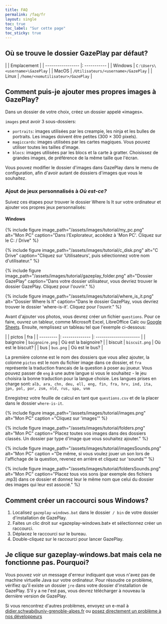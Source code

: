 ```yaml
---
title: FAQ
permalink: /faq/fr
layout: single
toc: true
toc_label: "Sur cette page"
toc_sticky: true
---
```


## Où se trouve le dossier GazePlay par défaut?

| | Emplacement |
| ----------------- |: ----------- |
| Windows | `C:\Users\<username>\GazePlay` |
| MacOS   | `/Utilisateurs/<username>/GazePlay` |
| Linux   | `/home/<nomutilisateur>/GazePlay` |

## Comment puis-je ajouter mes propres images à GazePlay?
Dans un dossier de votre choix, créez un dossier appelé «images».

`images` peut avoir 3 sous-dossiers:
* `portraits`: images utilisées par les creampie, les ninja et les bulles de portraits. Les images doivent être petites (300 × 300 pixels).
* `magiccards`: images utilisées par les cartes magiques. Vous pouvez utiliser toutes les tailles d'image.
* `blocs`: images utilisées par les blocs et la carte à gratter. Choisissez de grandes images, de préférence de la même taille que l'écran.

Vous pouvez modifier le dossier d'images dans GazePlay dans le menu de configuration, afin d'avoir autant de dossiers d'images que vous le souhaitez.

### Ajout de jeux personnalisés à _Où est-ce?_
Suivez ces étapes pour trouver le dossier Where Is It sur votre ordinateur et ajouter vos propres jeux personnalisés:

#### Windows
{% include figure image_path="/assets/images/tutorial/my_pc.png" alt="Mon PC" caption="Dans l'Explorateur, accédez à 'Mon PC'. Cliquez sur le C: / Drive" %}

{% include figure image_path="/assets/images/tutorial/c_disk.png" alt="C Drive" caption="Cliquez sur 'Utilisateurs', puis sélectionnez votre nom d'utilisateur." %}

{% include figure image_path="/assets/images/tutorial/gazeplay_folder.png" alt="Dossier GazePlay" caption="Dans votre dossier utilisateur, vous devriez trouver le dossier GazePlay. Cliquez pour l'ouvrir." %}

{% include figure image_path="/assets/images/tutorial/where_is_it.png" alt="Dossier Where Is It" caption="Dans le dossier GazePlay, vous devriez trouver le dossier 'where-is-it'. Cliquez pour l'ouvrir." %}

Avant d'ajouter vos photos, vous devrez créer un fichier `questions`.
Pour ce faire, ouvrez un tableur, comme Microsoft Excel, LibreOffice Calc ou [Google Sheets](https://docs.google.com/spreadsheets). Ensuite, remplissez un tableau tel que l'exemple ci-dessous:

| | pictos | fra |
| --------- |: -------------- |: ---------------------- |
| baignoire | `baignoire.png` | Où est la baignoire? |
| biscuit | `biscuit.png` | Où est le biscuit? |
| bus | `bus.png` | Où est le bus? |

La première colonne est le nom des dossiers que vous allez ajouter, la colonne `pictos` est le nom du fichier image dans ce dossier, et `fra` représente la traduction francais de la question à poser au joueur. Vous pouvez passer  de `eng` à une autre langue si vous le souhaitez - le jeu choisira la bonne traduction pour la langue choisie. Les langues prises en charge sont:
`alb, ara, chn, deu, ell, eng, fin, fra, hrv, ind, ita, jpn, pol, por, zsm, nld, rus, spa, vnm`

Enregistrez votre feuille de calcul en tant que `questions.csv` et de la placer dans le dossier `where-is-it`.

{% include figure image_path="/assets/images/tutorial/images.png" alt="Mon PC" caption ="Cliquez sur 'images'" %}

{% include figure image_path="/assets/images/tutorial/folders.png" alt="Mon PC" caption="Placez toutes vos images dans des dossiers classés. Un dossier par type d'image que vous souhaitez ajouter." %}

{% include figure image_path="/assets/images/tutorial/imagesSounds.png" alt="Mon PC" caption ="De même, si vous voulez jouer un son lors de l'affichage de la question, revenez en arrière et cliquez sur 'sounds'" %}

{% include figure image_path="/assets/images/tutorial/foldersSounds.png" alt="Mon PC" caption="Placez tous vos sons (par exemple des fichiers .mp3) dans ce dossier et donnez leur le même nom que celui du dossier des images qui leur est associé." %}


## Comment créer un raccourci sous Windows?
1. Localisez `gazeplay-windows.bat` dans le dossier` / bin` de votre dossier d'installation de GazePlay.
1. Faites un clic droit sur «gazeplay-windows.bat» et sélectionnez créer un raccourci.
2. Déplacez le raccourci sur le bureau.
3. Double-cliquez sur le raccourci pour lancer GazePlay.

## Je clique sur gazeplay-windows.bat mais cela ne fonctionne pas. Pourquoi?
Vous pouvez voir un message d'erreur indiquant que vous n'avez pas de machine virtuelle Java sur votre ordinateur.
Pour résoudre ce problème, vérifiez qu'il existe un dossier `jre` dans votre dossier d'installation de GazePlay. S'il y a
ne l'est pas, vous devrez télécharger à nouveau la dernière version de GazePlay.

Si vous rencontrez d'autres problèmes, envoyez un e-mail à <didier.schwab@univ-grenoble-alpes.fr> ou [posez directement un problème à nos développeurs](https://github.com/GazePlay/GazePlay/issues/new)
